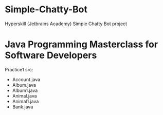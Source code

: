 # Simple-Chatty-Bot
Hyperskill (Jetbrains Academy) Simple Chatty Bot project

# Java Programming Masterclass for Software Developers
Practice1
src: 
- Account.java
- Album.java
- Album1.java
- Animal.java
- Animal1.java
- Bank.java


